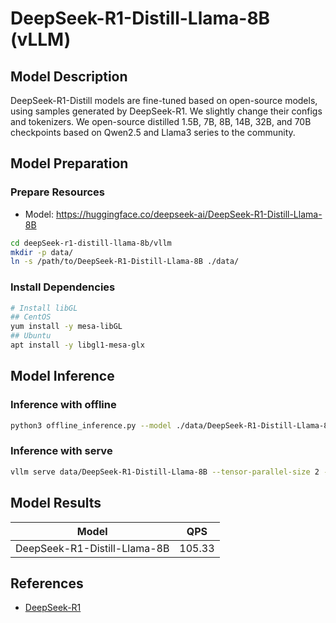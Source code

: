 # DeepSeek-R1-Distill-Llama-8B (vLLM)

## Model Description

DeepSeek-R1-Distill models are fine-tuned based on open-source models, using samples generated by DeepSeek-R1. We
slightly change their configs and tokenizers.  We open-source distilled 1.5B, 7B, 8B, 14B, 32B, and 70B checkpoints
based on Qwen2.5 and Llama3 series to the community.

## Model Preparation

### Prepare Resources

- Model: <https://huggingface.co/deepseek-ai/DeepSeek-R1-Distill-Llama-8B>

```bash
cd deepSeek-r1-distill-llama-8b/vllm
mkdir -p data/
ln -s /path/to/DeepSeek-R1-Distill-Llama-8B ./data/
```

### Install Dependencies

```bash
# Install libGL
## CentOS
yum install -y mesa-libGL
## Ubuntu
apt install -y libgl1-mesa-glx
```

## Model Inference

### Inference with offline

```bash
python3 offline_inference.py --model ./data/DeepSeek-R1-Distill-Llama-8B --max-tokens 256 -tp 1 --temperature 0.0 --max-model-len 3096
```

### Inference with serve

```bash
vllm serve data/DeepSeek-R1-Distill-Llama-8B --tensor-parallel-size 2 --max-model-len 32768 --enforce-eager --trust-remote-code
```

## Model Results

| Model                        | QPS    |
|------------------------------|--------|
| DeepSeek-R1-Distill-Llama-8B | 105.33 |

## References

- [DeepSeek-R1](https://github.com/deepseek-ai/DeepSeek-R1)
